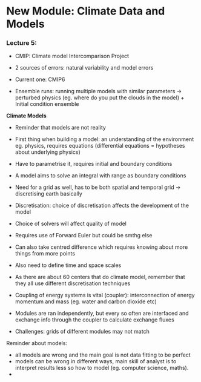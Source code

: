 # New Module: Climate Data and Models
### Lecture 5: 

- CMIP: Climate model Intercomparison Project
- 2 sources of errors: natural variability and model errors 
- Current one: CMIP6

- Ensemble runs: running multiple models with similar parameters
-> perturbed physics (eg. where do you put the clouds in the model) + Initial condition ensemble


**Climate Models**

- Reminder that models are not reality


- First thing when building a model: an understanding of the environment eg. physics, requires equations (differential equations = hypotheses about underlying physics)
- Have to parametrise it, requires initial and boundary conditions 
- A model aims to solve an integral with range as boundary conditions
- Need for a grid as well, has to be both spatial and temporal grid -> discretising earth basically 
- Discretisation: choice of discretisation affects the development of the model 
- Choice of solvers will affect quality of model
- Requires use of Forward Euler but could be smthg else
- Can also take centred difference which requires knowing about more things from more points
- Also need to define time and space scales 

- As there are about 60 centers that do climate model, remember that they all use different discretisation techniques
- Coupling of energy systems is vital (coupler): interconnection of energy momentum and mass (eg. water and carbon dioxide etc)
- Modules are ran independently, but every so often are interfaced and exchange info through the coupler to calculate exchange fluxes
- Challenges: grids of different modules may not match 

Reminder about models:
- all models are wrong and the main goal is not data fitting to be perfect
- models can be wrong in different ways, main skill of analyst is to interpret results less so how to model (eg. computer science, maths).
- 


















